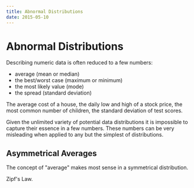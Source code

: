 ```yaml
---
title: Abnormal Distributions
date: 2015-05-10
---
```


Abnormal Distributions
======================

Describing numeric data is often reduced to a few numbers: 

 *   average (mean or median)
 *   the best/worst case (maximum or minimum)
 *   the most likely value (mode)
 *   the spread (standard deviation)

The average cost of a house, the daily low and high of a stock price, the most common number of children, the standard deviation of test scores.

Given the unlimited variety of potential data distributions it is impossible to capture their essence in a few numbers. 
These numbers can be very misleading when applied to any but the simplest of distributions.

Asymmetrical Averages
---------------------

The concept of "average" makes most sense in a symmetrical distribution.

Zipf's Law.
